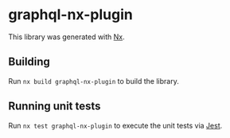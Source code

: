 # graphql-nx-plugin

This library was generated with [Nx](https://nx.dev).

## Building

Run `nx build graphql-nx-plugin` to build the library.

## Running unit tests

Run `nx test graphql-nx-plugin` to execute the unit tests via [Jest](https://jestjs.io).
